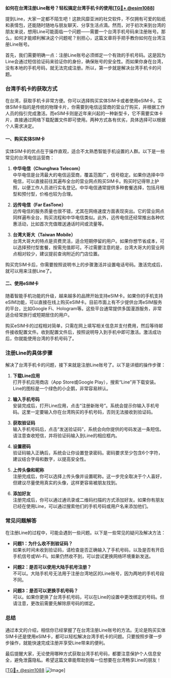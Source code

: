 **如何在台湾注册Line账号？轻松搞定台湾手机卡的使用[[TG💪+ @esim1088](https://t.me/s/esim1088)]**

提到Line，大家一定都不陌生吧！这款风靡亚洲的社交软件，不仅拥有可爱的贴纸和表情包，还能随时随地与朋友聊天、分享生活点滴。然而，对于初次来到台湾的朋友来说，想用Line可能面临一个问题——需要一个台湾手机号码来注册账号。那么，如何才能顺利解决这个问题呢？别担心，这篇文章将手把手教你如何在台湾注册Line账号。

首先，我们需要明确一点：注册Line账号必须绑定一个有效的手机号码。这是因为Line会通过短信验证码来验证你的身份，确保账号的安全性。而如果你身在台湾，没有本地的手机号码，就无法完成注册。所以，第一步就是解决台湾手机卡的问题。

### **台湾手机卡的获取方式**

在台湾，获取手机卡非常方便。你可以选择购买实体SIM卡或者使用eSIM卡。实体SIM卡指的是传统的物理卡片，你需要到电信运营商的营业厅购买，并根据工作人员的指引完成激活。而eSIM卡则是近年来兴起的一种新型卡，它不需要实体卡片，直接通过网络下载配置文件即可使用。两种方式各有优劣，具体选择可以根据个人需求决定。

#### **一、购买实体SIM卡**
实体SIM卡的优点在于操作直观，适合不太熟悉智能手机设置的人群。以下是一些常见的台湾电信运营商：

1. **中华电信（Chunghwa Telecom）**  
   中华电信是台湾最大的电信运营商，覆盖范围广，信号稳定。如果你选择中华电信，可以直接前往其遍布全台的营业网点购买SIM卡。购买时记得带上护照，以便工作人员进行实名登记。中华电信通常提供多种套餐选择，包括月租型和预付型，价格也较为合理。

2. **远传电信（Far EasTone）**  
   远传电信的服务质量也很不错，尤其在网络速度方面表现突出。它的营业网点同样遍布全台，购买流程和中华电信类似。此外，远传电信还经常推出各种优惠活动，比如首次充值赠送通话时间或流量等。

3. **台湾大哥大（Taiwan Mobile）**  
   台湾大哥大的特点是资费灵活，适合短期停留的用户。如果你想节省成本，可以选择预付型套餐，按需充值即可。不过需要注意的是，台湾大哥大的营业网点相对较少，建议提前查询附近的门店位置。

购买完SIM卡后，你需要按照说明书上的步骤激活并设置电话号码。激活完成后，就可以用来注册Line了。

#### **二、使用eSIM卡**
随着智能手机功能的升级，越来越多的品牌开始支持eSIM卡。如果你的手机支持eSIM功能，可以直接在线上购买eSIM卡。目前市面上有不少提供台湾eSIM服务的平台，比如Google Fi、Hologram等。这些平台通常提供多国漫游服务，非常适合经常旅行或短期居住的用户。

购买eSIM卡的过程相对简单，只需在网上填写相关信息并支付费用，然后等待邮件接收配置文件。收到配置文件后，按照说明导入到手机中即可激活。激活成功后，你就能使用台湾的手机号码了。

### **注册Line的具体步骤**

解决了台湾手机卡的问题，接下来就是注册Line账号了。以下是详细的操作步骤：

1. **下载Line应用**  
   打开手机应用商店（App Store或Google Play），搜索“Line”并下载安装。Line的图标是一个绿色的小企鹅，非常容易辨认。

2. **输入手机号码**  
   安装完成后，打开Line应用，点击“注册新账号”。系统会提示你输入手机号码。这里一定要输入你在台湾购买的手机号码，否则无法接收到验证码。

3. **获取验证码**  
   输入手机号码后，点击“发送验证码”，系统会向你提供的号码发送一条短信。请注意查收短信，并将验证码输入到Line的相应框内。

4. **设置密码**  
   验证码输入正确后，系统会让你设置登录密码。密码要求至少包含6个字符，建议结合字母和数字，以提高安全性。

5. **上传头像和昵称**  
   注册完成后，你可以选择上传头像并设置昵称。这一步完全取决于个人喜好，但建议尽量使用真实的头像，这样更容易被朋友找到。

6. **添加好友**  
   注册完成后，你可以通过通讯录或二维码扫描的方式添加好友。如果你有朋友已经在使用Line，可以通过搜索他们的手机号码或用户名来添加他们。

### **常见问题解答**

在注册Line的过程中，可能会遇到一些问题。以下是一些常见的疑问及解决方法：

- **问题1：为什么收不到验证码？**  
  如果长时间未收到验证码，请检查是否正确输入了手机号码，以及是否有开启手机信号或Wi-Fi。如果仍然收不到，可以尝试更换网络环境重新发送。

- **问题2：是否可以使用大陆手机号注册？**  
  不可以。大陆手机号无法用于注册台湾地区的Line账号，因为两地的手机号段不同。

- **问题3：是否可以更换手机号码？**  
  可以。如果你更换了台湾手机号码，可以在Line的设置中更改绑定的号码。但请注意，更改前需要先解除原号码的绑定。

### **总结**

通过本文的介绍，相信你已经掌握了在台湾注册Line账号的方法。无论是购买实体SIM卡还是使用eSIM卡，都可以轻松解决台湾手机卡的问题。只要按照步骤一步步操作，就能快速完成注册并享受Line带来的便利。

最后提醒大家，无论使用哪种方式获取台湾手机号码，都要注意保护个人信息安全，避免泄露隐私。希望这篇文章能帮助到每一位想要在台湾畅享Line的朋友！

[[TG💪+ @esim1088](https://t.me/s/esim1088) ![Image](https://i.postimg.cc/4NQfJmqS/Snipaste-2025-05-13-00-14-12.png)]